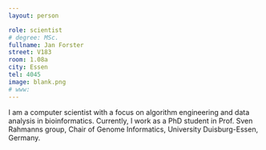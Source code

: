 ```yaml
---
layout: person

role: scientist
# degree: MSc.
fullname: Jan Forster
street: V183
room: 1.08a
city: Essen
tel: 4045
image: blank.png
# www:
---
```


I am a computer scientist with a focus on algorithm engineering and data analysis in bioinformatics.
Currently, I work as a PhD student in Prof. Sven Rahmanns group, Chair of Genome Informatics, University Duisburg-Essen, Germany.
